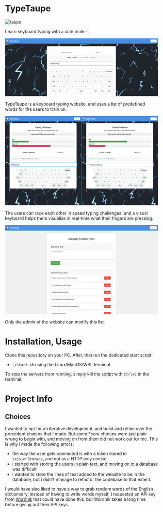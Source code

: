 
# TypeTaupe

![taupe](./frontend/public/favicon.ico)

Learn keyboard typing with a cute mole !

![practice](./screenshots/practice.png)

TypeTaupe is a keyboard typing website, and uses a list of predefined words for the users to train on. 

![challenge](./screenshots/challenge.png)

The users can race each other in speed typing challenges, and a visual keyboard helps them visualize in real-time what their fingers are pressing.

![wordslist](./screenshots/addtext.png)

Only the admin of the website can modify this list.

# Installation, Usage

Clone this repository on your PC. After, that run the dedicated start script:
- `./start.sh`  using the Linux/MacOS/WSL terminal

To stop the servers from running, simply kill the script with `Ctrl+C` in the terminal.

# Project Info

## Choices

I wanted to opt for an iterative development, and build and refine over the precedent choices that I made. But some **core* choices were just plain wrong to begin with, and moving on from them did not work out for me. This is why i made the following errors:

- the way the user gets connected is with a token stored in `sessionStorage`, and not as a HTTP only cookie
- i started with storing the users in plain text, and moving on to a database was difficult
- i wanted to store the lines of text added to the website to be in the database, but i didn't manage to refactor the codebase to that extent.


I would have also liked to have a way to grab random words of the English dictionnary, instead of having to write words myself. I requested an API key from [Wordnik](https://developer.wordnik.com/) that could have done this, but Wordnik takes a long time before giving out their API keys.

